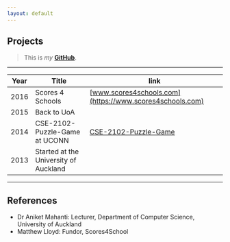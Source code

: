 ```yaml
---
layout: default
---
```


## Projects

>This is *my* **[GitHub](https://github.com/hche608)**.

---

Year | Title | link
-----|-------|--------
2016 | Scores 4 Schools  | [www.scores4schools.com](https://www.scores4schools.com)
2015 | Back to UoA | 
2014 | CSE-2102-Puzzle-Game at UCONN | [CSE-2102-Puzzle-Game](https://github.com/hche608/CSE-2102-Puzzle-Game)
2013 | Started at the University of Auckland | 

---

## References

* Dr Aniket Mahanti: Lecturer, Department of Computer Science, University of Auckland
* Matthew Lloyd: Fundor, Scores4School
